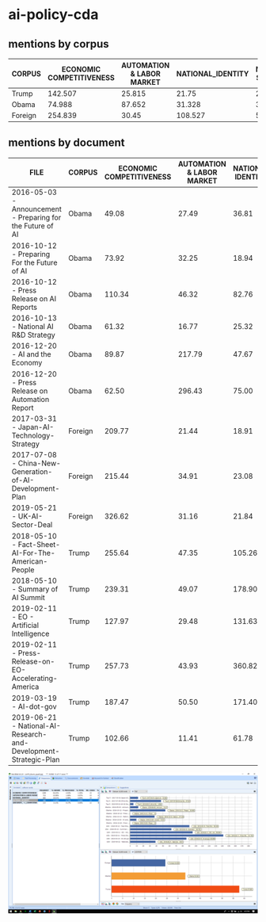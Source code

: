 # ai-policy-cda

## mentions by corpus
| CORPUS  | ECONOMIC COMPETITIVENESS | AUTOMATION & LABOR MARKET | NATIONAL_IDENTITY | NATIONAL SECURITY | @SECURITY_-->_COMPETITIVE |
|---------|--------------------------|---------------------------|-------------------|-------------------|---------------------------|
| Trump   | 142.507                  | 25.815                    | 21.75             | 24.288            | 7.25                      |
| Obama   | 74.988                   | 87.652                    | 31.328            | 33.328            | 6.666                     |
| Foreign | 254.839                  | 30.45                     | 108.527           | 57.688            | 14.224                    |

## mentions by document
| FILE                                                             | CORPUS  | ECONOMIC COMPETITIVENESS | AUTOMATION & LABOR MARKET | NATIONAL IDENTITY | NATIONAL SECURITY | SECURITY BEFORE COMPETITION |
|------------------------------------------------------------------|---------|--------------------------|---------------------------|-------------------|-------------------|-----------------------------|
| 2016-05-03 - Announcement - Preparing for the Future of AI       | Obama   | 49.08                    | 27.49                     | 36.81             | 12.27             | 0.00                        |
| 2016-10-12 - Preparing For the Future of AI                      | Obama   | 73.92                    | 32.25                     | 18.94             | 53.59             | 12.47                       |
| 2016-10-12 - Press Release on AI Reports                         | Obama   | 110.34                   | 46.32                     | 82.76             | 0.00              | 0.00                        |
| 2016-10-13 - National AI R&D Strategy                            | Obama   | 61.32                    | 16.77                     | 25.32             | 37.13             | 5.63                        |
| 2016-12-20 - AI and the Economy                                  | Obama   | 89.87                    | 217.79                    | 47.67             | 9.32              | 1.64                        |
| 2016-12-20 - Press Release on Automation Report                  | Obama   | 62.50                    | 296.43                    | 75.00             | 0.00              | 0.00                        |
| 2017-03-31 - Japan-AI-Technology-Strategy                        | Foreign | 209.77                   | 21.44                     | 18.91             | 12.04             | 1.72                        |
| 2017-07-08 - China-New-Generation-of-AI-Development-Plan         | Foreign | 215.44                   | 34.91                     | 23.08             | 47.02             | 14.53                       |
| 2019-05-21 - UK-AI-Sector-Deal                                   | Foreign | 326.62                   | 31.16                     | 21.84             | 4.96              | 1.99                        |
| 2018-05-10 - Fact-Sheet-AI-For-The-American-People               | Trump   | 255.64                   | 47.35                     | 105.26            | 90.23             | 30.08                       |
| 2018-05-10 - Summary of AI Summit                                | Trump   | 239.31                   | 49.07                     | 178.90            | 62.73             | 18.59                       |
| 2019-02-11 - EO - Artificial Intelligence                        | Trump   | 127.97                   | 29.48                     | 131.63            | 95.06             | 40.22                       |
| 2019-02-11 - Press-Release-on-EO-Accelerating-America            | Trump   | 257.73                   | 43.93                     | 360.82            | 141.75            | 77.32                       |
| 2019-03-19 - AI-dot-gov                                          | Trump   | 187.47                   | 50.50                     | 171.40            | 85.70             | 18.75                       |
| 2019-06-21 - National-AI-Research-and-Development-Strategic-Plan | Trump   | 102.66                   | 11.41                     | 61.78             | 38.61             | 5.91                        |

![How](how.png)

